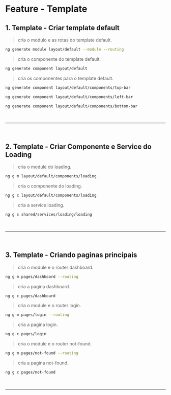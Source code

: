# Feature - Template

## 1. Template - Criar template default

> cria o modulo e as rotas do template default.

```sh
ng generate module layout/default --module --routing
```

> cria o componente do template default.

```sh
ng generate component layout/default
```

> cria os componentes para o template default.

```sh
ng generate component layout/default/components/top-bar
```

```sh
ng generate component layout/default/components/left-bar
```

```sh
ng generate component layout/default/components/bottom-bar
```

<br>

---

<br>

## 2. Template - Criar Componente e Service do Loading

> cria o module do loading.

```sh
ng g m layout/default/components/loading
```

> cria o componente do loading.

```sh
ng g c layout/default/components/loading
```

> cria a service loading.

```sh
ng g s shared/services/loading/loading
```

<br>

---

<br>

## 3. Template - Criando paginas principais

> cria o module e o router dashboard.

```sh
ng g m pages/dashboard --routing
```

> cria a pagina dashboard.

```sh
ng g c pages/dashboard
```

> cria o module e o router login.

```sh
ng g m pages/login --routing
```

> cria a pagina login.

```sh
ng g c pages/login
```

> cria o module e o router not-found.

```sh
ng g m pages/not-found --routing
```

> cria a pagina not-found.

```sh
ng g c pages/not-found
```

<br>

---

<br>
